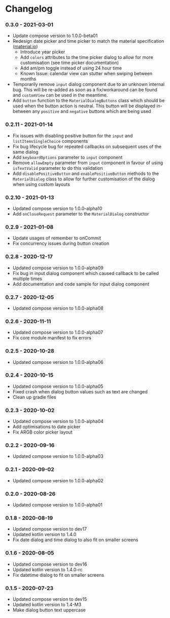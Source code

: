 # Changelog

### 0.3.0 - 2021-03-01

- Update compose version to 1.0.0-beta01
- Redesign date picker and time picker to match the material specification ([material.io]())
  - Introduce year picker
  - Add `colors` attributes to the time picker dialog to allow for more customisation (see time picker documentation)
  - Add am/pm toggle instead of using 24 hour time 
  - Known Issue: calendar view can stutter when swiping between months
- Temporarily remove `input` dialog component due to an unknown internal bug. This will be re-added as soon as a fix/workaround can be found and `customView` can be used in the meantime.
- Add `button` function to the `MaterialDialogButtons` class which should be used when the button action is neutral. This button will be displayed in-between any `positive` and `negative` buttons which are being used

### 0.2.11 - 2021-01-14

- Fix issues with disabling positive button for the `input` and `listItemsSingleChoice` components
- Fix bug lifecycle bug for repeated callbacks on subsequent uses of the same dialog
- Add `keyboardOptions` parameter to `input` component
- Remove `allowEmpty` parameter from `input` component in favour of using `isTextValid` parameter to do this validation
- Add `disablePositiveButton` and `enablePositiveButton` methods to the `MaterialDialog` class to allow for further customisation of the dialog when using custom layouts

### 0.2.10  - 2021-01-13

- Updated compose version to 1.0.0-alpha10
- Add `onCloseRequest` parameter to the `MaterialDialog` constructor

### 0.2.9  - 2021-01-08

- Update usages of remember to onCommit
- Fix concurrency issues during button creation

### 0.2.8  - 2020-12-17

- Updated compose version to 1.0.0-alpha09
- Fix bug in input dialog component which caused callback to be called multiple times
- Add documentation and code sample for input dialog component

### 0.2.7  - 2020-12-05

- Updated compose version to 1.0.0-alpha08

### 0.2.6  - 2020-11-11

- Updated compose version to 1.0.0-alpha07
- Fix core module manifest to fix errors

### 0.2.5  - 2020-10-28

- Updated compose version to 1.0.0-alpha06

### 0.2.4  - 2020-10-15

- Updated compose version to 1.0.0-alpha05
- Fixed crash when dialog button values such as text are changed
- Clean up gradle files

### 0.2.3  - 2020-10-02

- Updated compose version to 1.0.0-alpha04
- Add optimisations to date picker 
- Fix ARGB color picker layout

### 0.2.2  - 2020-09-16

- Updated compose version to 1.0.0-alpha03

### 0.2.1  - 2020-09-02

- Updated compose version to 1.0.0-alpha02

### 0.2.0  - 2020-08-26

- Updated compose version to 1.0.0-alpha01

### 0.1.8  - 2020-08-19

- Updated compose version to dev17
- Updated kotlin version to 1.4.0
- Fix date dialog and time dialog to also fit on smaller screens

### 0.1.6  - 2020-08-05

- Updated compose version to dev16
- Updated kotlin version to 1.4.0-rc
- Fix datetime dialog to fit on smaller screens

### 0.1.5  - 2020-07-23

- Updated compose version to dev15
- Updated kotlin version to 1.4-M3
- Make dialog button text uppercase

